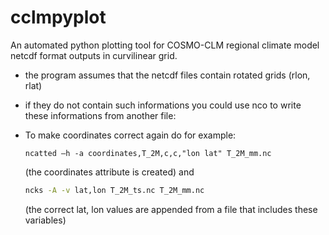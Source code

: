 # cclmpyplot
An automated python plotting tool for COSMO-CLM regional climate model netcdf format outputs in curvilinear grid. 
- the program assumes that the netcdf files contain rotated grids (rlon, rlat) 
- if they do not contain such informations you could use nco to write these informations from another file: 
- To make coordinates correct again do for example: 

  ```shell
  ncatted –h -a coordinates,T_2M,c,c,"lon lat" T_2M_mm.nc

  ```
  (the coordinates attribute is created) 
  and 
  
  ```bash 
  ncks -A -v lat,lon T_2M_ts.nc T_2M_mm.nc 
  ```
  (the correct lat, lon values are appended from a file that includes these variables)

